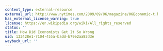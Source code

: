 ```yaml
---
content_type: external-resource
external_url: http://www.nytimes.com/2009/09/06/magazine/06Economic-t.html?scp=1&sq=how%20did%20economists%20get%20it%20so%20wrong?%20krugman&st=cse
has_external_license_warning: true
license: https://en.wikipedia.org/wiki/All_rights_reserved
status: ''
title: How Did Economists Get It So Wrong
uid: 133428e1-7104-455a-badd-b79e2aa82d3e
wayback_url: ''
---
```

